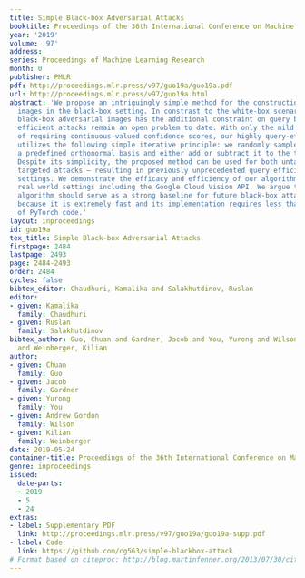 ```yaml
---
title: Simple Black-box Adversarial Attacks
booktitle: Proceedings of the 36th International Conference on Machine Learning
year: '2019'
volume: '97'
address: 
series: Proceedings of Machine Learning Research
month: 0
publisher: PMLR
pdf: http://proceedings.mlr.press/v97/guo19a/guo19a.pdf
url: http://proceedings.mlr.press/v97/guo19a.html
abstract: 'We propose an intriguingly simple method for the construction of adversarial
  images in the black-box setting. In constrast to the white-box scenario, constructing
  black-box adversarial images has the additional constraint on query budget, and
  efficient attacks remain an open problem to date. With only the mild assumption
  of requiring continuous-valued confidence scores, our highly query-efficient algorithm
  utilizes the following simple iterative principle: we randomly sample a vector from
  a predefined orthonormal basis and either add or subtract it to the target image.
  Despite its simplicity, the proposed method can be used for both untargeted and
  targeted attacks – resulting in previously unprecedented query efficiency in both
  settings. We demonstrate the efficacy and efficiency of our algorithm on several
  real world settings including the Google Cloud Vision API. We argue that our proposed
  algorithm should serve as a strong baseline for future black-box attacks, in particular
  because it is extremely fast and its implementation requires less than 20 lines
  of PyTorch code.'
layout: inproceedings
id: guo19a
tex_title: Simple Black-box Adversarial Attacks
firstpage: 2484
lastpage: 2493
page: 2484-2493
order: 2484
cycles: false
bibtex_editor: Chaudhuri, Kamalika and Salakhutdinov, Ruslan
editor:
- given: Kamalika
  family: Chaudhuri
- given: Ruslan
  family: Salakhutdinov
bibtex_author: Guo, Chuan and Gardner, Jacob and You, Yurong and Wilson, Andrew Gordon
  and Weinberger, Kilian
author:
- given: Chuan
  family: Guo
- given: Jacob
  family: Gardner
- given: Yurong
  family: You
- given: Andrew Gordon
  family: Wilson
- given: Kilian
  family: Weinberger
date: 2019-05-24
container-title: Proceedings of the 36th International Conference on Machine Learning
genre: inproceedings
issued:
  date-parts:
  - 2019
  - 5
  - 24
extras:
- label: Supplementary PDF
  link: http://proceedings.mlr.press/v97/guo19a/guo19a-supp.pdf
- label: Code
  link: https://github.com/cg563/simple-blackbox-attack
# Format based on citeproc: http://blog.martinfenner.org/2013/07/30/citeproc-yaml-for-bibliographies/
---
```

